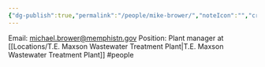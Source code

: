 ```yaml
---
{"dg-publish":true,"permalink":"/people/mike-brower/","noteIcon":"","created":"2025-05-20T10:31:33.766-05:00"}
---
```


Email: michael.brower@memphistn.gov
Position: Plant manager at [[Locations/T.E. Maxson Wastewater Treatment Plant\|T.E. Maxson Wastewater Treatment Plant]]
#people 
